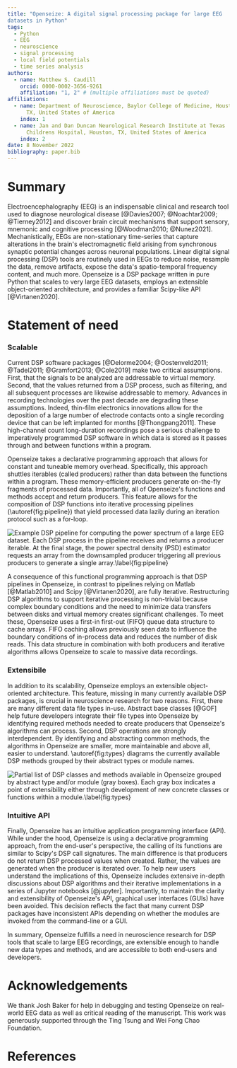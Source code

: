 ```yaml
--- 
title: "Openseize: A digital signal processing package for large EEG
datasets in Python" 
tags:
  - Python
  - EEG
  - neuroscience
  - signal processing
  - local field potentials
  - time series analysis
authors:
  - name: Matthew S. Caudill 
    orcid: 0000-0002-3656-9261 
    affiliation: "1, 2" # (multiple affiliations must be quoted) 
affiliations:
  - name: Department of Neuroscience, Baylor College of Medicine, Houston,
      TX, United States of America
    index: 1
  - name: Jan and Dan Duncan Neurological Research Institute at Texas
      Childrens Hospital, Houston, TX, United States of America 
    index: 2 
date: 8 November 2022
bibliography: paper.bib
---
```


# Summary

Electroencephalography (EEG) is an indispensable clinical and research tool
used to diagnose neurological disease [@Davies2007; @Noachtar2009;
@Tierney2012] and discover brain circuit mechanisms that support sensory,
mnemonic and cognitive processing [@Woodman2010; @Nunez2021].
Mechanistically, EEGs are non-stationary time-series that capture
alterations in the brain's electromagnetic field arising from synchronous
synaptic potential changes across neuronal populations. Linear digital
signal processing (DSP) tools are routinely used in EEGs to reduce noise,
resample the data, remove artifacts, expose the data's spatio-temporal
frequency content, and much more. Openseize is a DSP package written in
pure Python that scales to very large EEG datasets, employs an extensible
object-oriented architecture, and provides a familiar Scipy-like API
[@Virtanen2020].

# Statement of need

### Scalable

Current DSP software packages [@Delorme2004; @Oostenveld2011; @Tadel2011;
@Gramfort2013; @Cole2019] make two critical assumptions. First, that the
signals to be analyzed are addressable to virtual memory. Second, that the
values returned from a DSP process, such as filtering, and all subsequent
processes are likewise addressable to memory. Advances in recording
technologies over the past decade are degrading these assumptions. Indeed,
thin-film electronics innovations allow for the deposition of a large number
of electrode contacts onto a single recording device that can be left
implanted for months [@Thongpang2011]. These high-channel count
long-duration recordings pose a serious challenge to imperatively programmed
DSP software in which data is stored as it passes through and between
functions within a program.

Openseize takes a declarative programming approach that allows for constant
and tuneable memory overhead.  Specifically, this approach shuttles
iterables (called producers) rather than data between the functions within
a program. These memory-efficient producers generate on-the-fly fragments
of processed data. Importantly, all of Openseize's functions and methods
accept and return producers. This feature allows for the composition of DSP
functions into iterative processing pipelines (\autoref{fig:pipeline}) that
yield processed data lazily during an iteration protocol such as a for-loop.

![Example DSP pipeline for computing the power spectrum of a large EEG
dataset. Each DSP process in the pipeline receives and returns a producer
iterable. At the final stage, the power spectral density (PSD) estimator
requests an array from the downsampled producer triggering all previous
producers to generate a single array.\label{fig:pipeline}](pipeline.png)

A consequence of this functional programming approach is that DSP pipelines
in Openseize, in contrast to pipelines relying on Matlab [@Matlab2010] and
Scipy [@Virtanen2020], are fully iterative. Restructuring DSP algorithms to
support iterative processing is non-trivial because complex boundary conditions
and the need to minimize data transfers between disks and virtual
memory creates significant challenges. To meet these, Openseize uses
a first-in first-out (FIFO) queue data structure to cache arrays. FIFO
caching allows previously seen data to influence the boundary conditions of
in-process data and reduces the number of disk reads. This data structure in
combination with both producers and iterative algorithms allows Openseize to
scale to massive data recordings.

### Extensibile

In addition to its scalability, Openseize employs an extensible
object-oriented architecture. This feature, missing in many currently
available DSP packages, is crucial in neuroscience research for two reasons.
First, there are many different data file types in-use. Abstract base
classes [@GOF] help future developers integrate their file types into
Openseize by identifying required methods needed to create producers that
Openseize's algorithms can process. Second, DSP operations are strongly
interdependent. By identifying and abstracting common methods, the
algorithms in Openseize are smaller, more maintainable and above all, easier
to understand.  \autoref{fig:types} diagrams the currently available DSP
methods grouped by their abstract types or module names.

 ![Partial list of DSP classes and methods available in Openseize grouped by
abstract type and/or module (gray boxes). Each gray box indicates a point of
extensibility either through development of new concrete classes or
functions within a module.\label{fig:types}](types.png)

### Intuitive API

Finally, Openseize has an intuitive application programming interface (API).
While under the hood, Openseize is using a declarative programming approach,
from the end-user's perspective, the calling of its functions are similar
to Scipy's DSP call signatures. The main difference is that producers do not
return DSP processed values when created. Rather, the values are generated
when the producer is iterated over. To help new users understand the
implications of this, Openseize includes extensive in-depth discussions
about DSP algorithms and their iterative implementations in a series of
Jupyter notebooks [@jupyter]. Importantly, to maintain the clarity and
extensibility of Openseize's API, graphical user interfaces (GUIs) have been
avoided. This decision reflects the fact that many current DSP packages have
inconsistent APIs depending on whether the modules are invoked from the
command-line or a GUI.   

In summary, Openseize fulfills a need in neuroscience research for DSP tools
that scale to large EEG recordings, are extensible enough to handle new
data types and methods, and are accessible to both end-users and
developers.

# Acknowledgements

We thank Josh Baker for help in debugging and testing Openseize on
real-world EEG data as well as critical reading of the manuscript. This work
was generously supported through the Ting Tsung and Wei Fong Chao
Foundation.

# References
